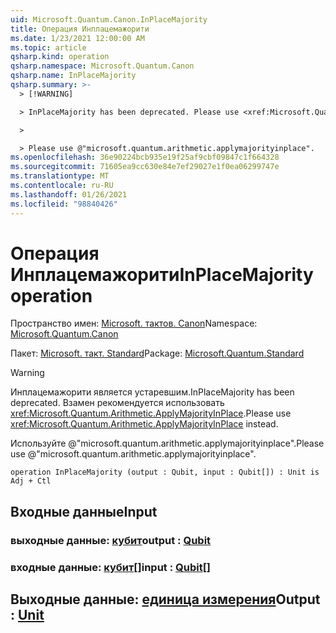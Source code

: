 ```yaml
---
uid: Microsoft.Quantum.Canon.InPlaceMajority
title: Операция Инплацемажорити
ms.date: 1/23/2021 12:00:00 AM
ms.topic: article
qsharp.kind: operation
qsharp.namespace: Microsoft.Quantum.Canon
qsharp.name: InPlaceMajority
qsharp.summary: >-
  > [!WARNING]

  > InPlaceMajority has been deprecated. Please use <xref:Microsoft.Quantum.Arithmetic.ApplyMajorityInPlace> instead.

  >

  > Please use @"microsoft.quantum.arithmetic.applymajorityinplace".
ms.openlocfilehash: 36e90224bcb935e19f25af9cbf09847c1f664328
ms.sourcegitcommit: 71605ea9cc630e84e7ef29027e1f0ea06299747e
ms.translationtype: MT
ms.contentlocale: ru-RU
ms.lasthandoff: 01/26/2021
ms.locfileid: "98840426"
---
```

# <a name="inplacemajority-operation"></a><span data-ttu-id="79a6d-102">Операция Инплацемажорити</span><span class="sxs-lookup"><span data-stu-id="79a6d-102">InPlaceMajority operation</span></span>

<span data-ttu-id="79a6d-103">Пространство имен: [Microsoft. тактов. Canon](xref:Microsoft.Quantum.Canon)</span><span class="sxs-lookup"><span data-stu-id="79a6d-103">Namespace: [Microsoft.Quantum.Canon](xref:Microsoft.Quantum.Canon)</span></span>

<span data-ttu-id="79a6d-104">Пакет: [Microsoft. такт. Standard](https://nuget.org/packages/Microsoft.Quantum.Standard)</span><span class="sxs-lookup"><span data-stu-id="79a6d-104">Package: [Microsoft.Quantum.Standard](https://nuget.org/packages/Microsoft.Quantum.Standard)</span></span>


> [!WARNING]
> <span data-ttu-id="79a6d-105">Инплацемажорити является устаревшим.</span><span class="sxs-lookup"><span data-stu-id="79a6d-105">InPlaceMajority has been deprecated.</span></span> <span data-ttu-id="79a6d-106">Взамен рекомендуется использовать <xref:Microsoft.Quantum.Arithmetic.ApplyMajorityInPlace>.</span><span class="sxs-lookup"><span data-stu-id="79a6d-106">Please use <xref:Microsoft.Quantum.Arithmetic.ApplyMajorityInPlace> instead.</span></span>
>
> <span data-ttu-id="79a6d-107">Используйте @"microsoft.quantum.arithmetic.applymajorityinplace".</span><span class="sxs-lookup"><span data-stu-id="79a6d-107">Please use @"microsoft.quantum.arithmetic.applymajorityinplace".</span></span>



```qsharp
operation InPlaceMajority (output : Qubit, input : Qubit[]) : Unit is Adj + Ctl
```


## <a name="input"></a><span data-ttu-id="79a6d-108">Входные данные</span><span class="sxs-lookup"><span data-stu-id="79a6d-108">Input</span></span>

### <a name="output--qubit"></a><span data-ttu-id="79a6d-109">выходные данные: [кубит](xref:microsoft.quantum.lang-ref.qubit)</span><span class="sxs-lookup"><span data-stu-id="79a6d-109">output : [Qubit](xref:microsoft.quantum.lang-ref.qubit)</span></span>




### <a name="input--qubit"></a><span data-ttu-id="79a6d-110">входные данные: [кубит](xref:microsoft.quantum.lang-ref.qubit)[]</span><span class="sxs-lookup"><span data-stu-id="79a6d-110">input : [Qubit](xref:microsoft.quantum.lang-ref.qubit)[]</span></span>





## <a name="output--unit"></a><span data-ttu-id="79a6d-111">Выходные данные: [единица измерения](xref:microsoft.quantum.lang-ref.unit)</span><span class="sxs-lookup"><span data-stu-id="79a6d-111">Output : [Unit](xref:microsoft.quantum.lang-ref.unit)</span></span>

